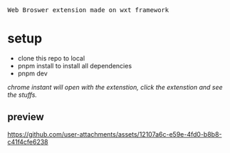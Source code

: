<samp>Web Broswer extension made on wxt framework</samp>
# setup

- clone this repo to local
- pnpm install to install all dependencies
- pnpm dev 

_chrome instant will open with the extenstion, click the extenstion and see the stuffs._

## preview
https://github.com/user-attachments/assets/12107a6c-e59e-4fd0-b8b8-c41f4cfe6238

